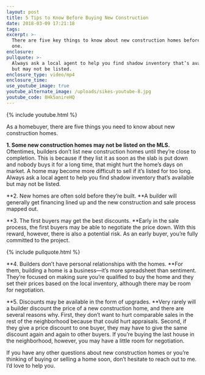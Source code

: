 ```yaml
---
layout: post
title: 5 Tips to Know Before Buying New Construction
date: 2018-03-09 17:21:18
tags:
excerpt: >-
  There are five key things to know about new construction homes before you buy
  one.
enclosure:
pullquote: >-
  Always ask a local agent to help you find shadow inventory that’s available
  but may not be listed.
enclosure_type: video/mp4
enclosure_time:
use_youtube_image: true
youtube_alternate_image: /uploads/sikes-youtube-8.jpg
youtube_code: 8Hk5anireHQ
---
```


{% include youtube.html %}

As a homebuyer, there are five things you need to know about new construction homes.

**1. Some new construction homes may not be listed on the MLS.** Oftentimes, builders don’t list new construction homes until they’re close to completion. This is because if they list it as soon as the slab is put down and nobody buys it for a long time, that might hurt the home’s days on market. A home may become more difficult to sell if it’s listed for too long. Always ask a local agent to help you find shadow inventory that’s available but may not be listed.

**2. New homes are often sold before they’re built.&nbsp;**A builder will generally get financing lined up and the new construction and sale process mapped out.

**3. The first buyers may get the best discounts.&nbsp;**Early in the sale process, the first buyers may be able to negotiate the price down. With this reward, however, there is also a potential risk. As an early buyer, you’re fully committed to the project.

{% include pullquote.html %}

**4. Builders don’t have personal relationships with the homes.&nbsp;**For them, building a home is a business—it’s more spreadsheet than sentiment. They’re focused on making sure you’re qualified to buy the home and they set their prices based on the local inventory, although there may be room for negotiation.

**5. Discounts may be available in the form of upgrades.&nbsp;**Very rarely will a builder discount the price of a new construction home, and there are several reasons why. First, they don’t want to hurt comparable sales in the rest of the neighborhood because that could hurt appraisals. Second, if they give a price discount to one buyer, they may have to give the same discount again and again to other buyers. If you’re buying the last house in the neighborhood, however, you may have a little room for negotiation.

If you have any other questions about new construction homes or you’re thinking of buying or selling a home soon, don’t hesitate to reach out to me. I’d love to help you.